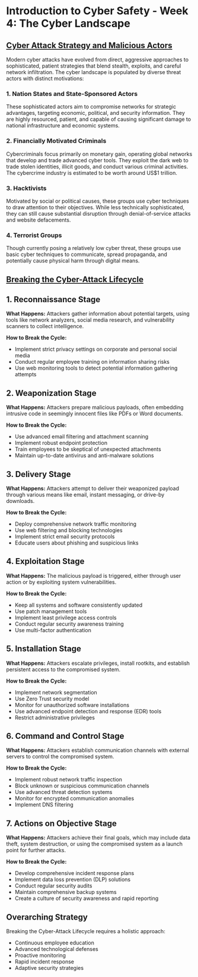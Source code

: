 # Introduction to Cyber Safety - Week 4: The Cyber Landscape

## <u> Cyber Attack Strategy and Malicious Actors</u>

Modern cyber attacks have evolved from direct, aggressive approaches to sophisticated, patient strategies that blend stealth, exploits, and careful network infiltration. The cyber landscape is populated by diverse threat actors with distinct motivations:

### 1. Nation States and State-Sponsored Actors

These sophisticated actors aim to compromise networks for strategic advantages, targeting economic, political, and security information. They are highly resourced, patient, and capable of causing significant damage to national infrastructure and economic systems.

### 2. Financially Motivated Criminals

Cybercriminals focus primarily on monetary gain, operating global networks that develop and trade advanced cyber tools. They exploit the dark web to trade stolen identities, illicit goods, and conduct various criminal activities. The cybercrime industry is estimated to be worth around US$1 trillion.

### 3. Hacktivists

Motivated by social or political causes, these groups use cyber techniques to draw attention to their objectives. While less technically sophisticated, they can still cause substantial disruption through denial-of-service attacks and website defacements.

### 4. Terrorist Groups

Though currently posing a relatively low cyber threat, these groups use basic cyber techniques to communicate, spread propaganda, and potentially cause physical harm through digital means.

## <u>Breaking the Cyber-Attack Lifecycle</u>


## 1. Reconnaissance Stage

**What Happens:** Attackers gather information about potential targets, using tools like network analyzers, social media research, and vulnerability scanners to collect intelligence.

**How to Break the Cycle:**

-   Implement strict privacy settings on corporate and personal social media
-   Conduct regular employee training on information sharing risks
-   Use web monitoring tools to detect potential information gathering attempts

## 2. Weaponization Stage

**What Happens:** Attackers prepare malicious payloads, often embedding intrusive code in seemingly innocent files like PDFs or Word documents.

**How to Break the Cycle:**

-   Use advanced email filtering and attachment scanning
-   Implement robust endpoint protection
-   Train employees to be skeptical of unexpected attachments
-   Maintain up-to-date antivirus and anti-malware solutions

## 3. Delivery Stage

**What Happens:** Attackers attempt to deliver their weaponized payload through various means like email, instant messaging, or drive-by downloads.

**How to Break the Cycle:**

-   Deploy comprehensive network traffic monitoring
-   Use web filtering and blocking technologies
-   Implement strict email security protocols
-   Educate users about phishing and suspicious links

## 4. Exploitation Stage

**What Happens:** The malicious payload is triggered, either through user action or by exploiting system vulnerabilities.

**How to Break the Cycle:**

-   Keep all systems and software consistently updated
-   Use patch management tools
-   Implement least privilege access controls
-   Conduct regular security awareness training
-   Use multi-factor authentication

## 5. Installation Stage

**What Happens:** Attackers escalate privileges, install rootkits, and establish persistent access to the compromised system.

**How to Break the Cycle:**

-   Implement network segmentation
-   Use Zero Trust security model
-   Monitor for unauthorized software installations
-   Use advanced endpoint detection and response (EDR) tools
-   Restrict administrative privileges

## 6. Command and Control Stage

**What Happens:** Attackers establish communication channels with external servers to control the compromised system.

**How to Break the Cycle:**

-   Implement robust network traffic inspection
-   Block unknown or suspicious communication channels
-   Use advanced threat detection systems
-   Monitor for encrypted communication anomalies
-   Implement DNS filtering

## 7. Actions on Objective Stage

**What Happens:** Attackers achieve their final goals, which may include data theft, system destruction, or using the compromised system as a launch point for further attacks.

**How to Break the Cycle:**

-   Develop comprehensive incident response plans
-   Implement data loss prevention (DLP) solutions
-   Conduct regular security audits
-   Maintain comprehensive backup systems
-   Create a culture of security awareness and rapid reporting

## Overarching Strategy

Breaking the Cyber-Attack Lifecycle requires a holistic approach:

-   Continuous employee education
-   Advanced technological defenses
-   Proactive monitoring
-   Rapid incident response
-   Adaptive security strategies
